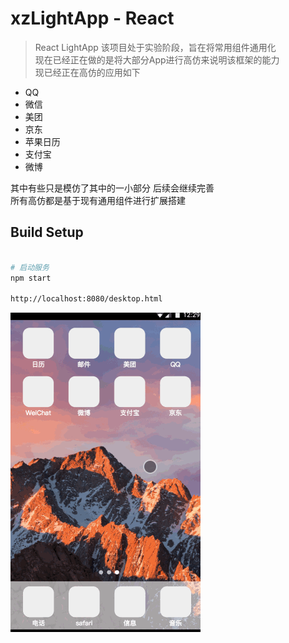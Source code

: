 # xzLightApp - React

> React LightApp
该项目处于实验阶段，旨在将常用组件通用化<br/>
现在已经正在做的是将大部分App进行高仿来说明该框架的能力<br/>
现已经正在高仿的应用如下</br>
* QQ  
* 微信
* 美团 
* 京东 
* 苹果日历
* 支付宝
* 微博

其中有些只是模仿了其中的一小部分 后续会继续完善<br/>
所有高仿都是基于现有通用组件进行扩展搭建



## Build Setup

``` bash

# 启动服务
npm start

http://localhost:8080/desktop.html

```

![Alt text](https://github.com/HelloHxz/xzLightApp/blob/master/Screenshots/2.gif)


